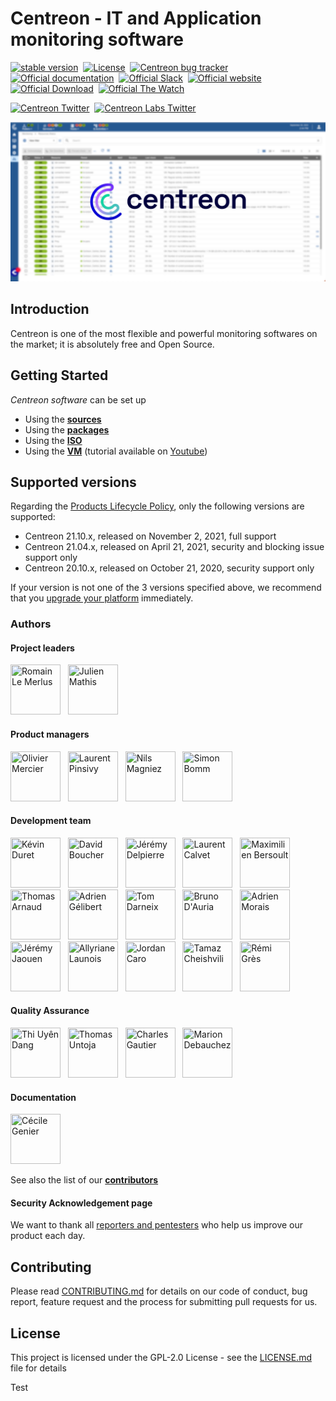 <h1> Centreon - IT and Application monitoring software </h1>

[![stable version](https://img.shields.io/github/release/centreon/centreon.svg?style=flat)](https://github.com/centreon/centreon/releases/latest) &nbsp;[![License](https://img.shields.io/badge/license-GPL--2.0-blue.svg)](https://raw.githubusercontent.com/centreon/centreon/master/LICENSE.md) &nbsp;[![Centreon bug tracker](https://img.shields.io/github/issues/centreon/centreon.svg?style=flat)](https://github.com/centreon/centreon/issues) &nbsp;[![Official documentation](https://img.shields.io/badge/official-documentation-orange.svg)](https://docs.centreon.com/) &nbsp;[![Official Slack](https://img.shields.io/badge/official-slack-orange.svg)](https://centreon.github.io/register-slack) &nbsp;[![Official website](https://img.shields.io/badge/official-website-orange.svg)](https://www.centreon.com/en/) &nbsp;[![Official Download](https://img.shields.io/badge/official-download-orange.svg)](https://download.centreon.com/) &nbsp;[![Official The Watch](https://img.shields.io/badge/official-The%20Watch-blueviolet)](https://thewatch.centreon.com/private/login) &nbsp;

[![Centreon Twitter](https://img.shields.io/twitter/follow/centreon.svg?style=social)](https://twitter.com/centreon) &nbsp;[![Centreon Labs Twitter](https://img.shields.io/twitter/follow/centreonlabs.svg?style=social)](https://twitter.com/centreonlabs) &nbsp;

![Centreon ScreenShot](centreon-github-wall.jpg?raw=true "Title")

<h2> Introduction </h2>

Centreon is one of the most flexible and powerful monitoring softwares
on the market; it is absolutely free and Open Source.

<h2> Getting Started </h2>

*Centreon software* can be set up

* Using the [**sources**](https://docs.centreon.com/current/en/installation/installation-of-a-central-server/using-sources.html)
* Using the [**packages**](https://docs.centreon.com/current/en/installation/installation-of-a-central-server/using-packages.html)
* Using the [**ISO**](https://docs.centreon.com/current/en/installation/installation-of-a-central-server/using-centreon-iso.html)
* Using the [**VM**](https://docs.centreon.com/current/en/installation/installation-of-a-central-server/using-virtual-machines.html) (tutorial available on [Youtube](https://www.youtube.com/watch?v=rnq9QnljaQE))

<h2> Supported versions </h2>

Regarding the [Products Lifecycle Policy](https://docs.centreon.com/current/en/releases/lifecycle.html),
only the following versions are supported:

* Centreon 21.10.x, released on November 2, 2021, full support
* Centreon 21.04.x, released on April 21, 2021, security and blocking issue support only
* Centreon 20.10.x, released on October 21, 2020, security support only

If your version is not one of the 3 versions specified above, we recommend that
you [upgrade your platform](https://docs.centreon.com/current/en/upgrade/introduction.html)
immediately.

<h3> Authors </h3>

<h4> Project leaders </h4>

<a href="https://github.com/rlemerlus"><img src="https://avatars2.githubusercontent.com/u/6861329?s=400&v=4" title="Romain Le Merlus" width="80" height="80"></a> &nbsp;
<a href="https://github.com/julienmathis"><img src="https://avatars3.githubusercontent.com/u/2294502?s=400&v=4" title="Julien Mathis" width="80" height="80"></a> &nbsp;

<h4> Product managers </h4>

<a href="https://github.com/omercier"><img src="https://avatars.githubusercontent.com/u/32134301?v=4" title="Olivier Mercier" width="80" height="80"></a> &nbsp;
<a href="https://github.com/lpinsivy"><img src="https://avatars2.githubusercontent.com/u/3351916?s=400&v=4" title="Laurent Pinsivy" width="80" height="80"></a> &nbsp;
<a href="https://github.com/nmagniezCentreon"><img src="https://avatars.githubusercontent.com/u/87815471?v=4" title="Nils Magniez" width="80" height="80"></a> &nbsp;
<a href="https://github.com/Sims24"><img src="https://avatars.githubusercontent.com/u/12429463?v=4" title="Simon Bomm" width="80" height="80"></a> &nbsp;

<h4> Development team </h4>

<a href="https://github.com/kduret"><img src="https://avatars1.githubusercontent.com/u/11978823?s=400&v=4" title="Kévin Duret" width="80" height="80"></a> &nbsp;
<a href="https://github.com/bouda1"><img src="https://avatars1.githubusercontent.com/u/6324413?s=400&v=4" title="David Boucher" width="80" height="80"></a> &nbsp;
<a href="https://github.com/jdelpierre"><img src="https://avatars0.githubusercontent.com/u/12846806?s=400&v=4" title="Jérémy Delpierre" width="80" height="80"></a> &nbsp;
<a href="https://github.com/callapa"><img src="https://avatars1.githubusercontent.com/u/1265083?s=400&v=4" title="Laurent Calvet" width="80" height="80"></a> &nbsp;
<a href="https://github.com/leoncx"><img src="https://avatars1.githubusercontent.com/u/3930276?s=400&v=4" title="Maximilien Bersoult" width="80" height="80"></a> &nbsp;
<a href="https://github.com/Nohzoh"><img src="https://avatars3.githubusercontent.com/u/38663853?s=400&v=4" title="Thomas Arnaud" width="80" height="80"></a> &nbsp;
<a href="https://github.com/agelibert"><img src="https://avatars1.githubusercontent.com/u/28709386?s=400&v=4" title="Adrien Gélibert" width="80" height="80"></a> &nbsp;
<a href="https://github.com/Thebarda"><img src="https://avatars3.githubusercontent.com/u/12515407?s=400&u=5642f34672a7c1ea887c6c3e12cd28880aa3971e&v=4" title="Tom Darneix" width="80" height="80"></a> &nbsp;
<a href="https://github.com/bdauria"><img src="https://avatars0.githubusercontent.com/u/8367233?s=400&u=563bd982e8d1557bdfd39627b029610d9c83fdc6&v=4" title="Bruno D'Auria" width="80" height="80"></a> &nbsp;
<a href="https://github.com/adr-mo"><img src="https://avatars2.githubusercontent.com/u/31647811?s=400&v=4" title="Adrien Morais" width="80" height="80"></a> &nbsp;
<a href="https://github.com/jeremyjaouen"><img src="https://avatars.githubusercontent.com/u/61694165?s=400&v=4" title="Jérémy Jaouen" width="80" height="80"></a> &nbsp;
<a href="https://github.com/a-launois"><img src="https://avatars.githubusercontent.com/u/88387848?v=4" title="Allyriane Launois" width="80" height="80"></a> &nbsp;
<a href="https://github.com/Jordan91"><img src="https://avatars.githubusercontent.com/u/16045498?v=4" title="Jordan Caro" width="80" height="80"></a> &nbsp;
<a href="https://github.com/TamazC"><img src="https://avatars.githubusercontent.com/u/103252125?v=4" title="Tamaz Cheishvili" width="80" height="80"></a> &nbsp;
<a href="https://github.com/rem31"><img src="https://avatars.githubusercontent.com/u/73845199?s=400&v=4" title="Rémi Grès" width="80" height="80"></a> &nbsp;

<h4> Quality Assurance </h4>

<a href="https://github.com/thiuyendang"><img src="https://avatars2.githubusercontent.com/u/25612980?s=400&v=4" title="Thi Uyên Dang" width="80" height="80"></a> &nbsp;
<a href="https://github.com/tuntoja"><img src="https://avatars1.githubusercontent.com/u/58987095?s=400&v=4" title="Thomas Untoja" width="80" height="80"></a> &nbsp;
<a href="https://github.com/chgautier"><img src="https://avatars.githubusercontent.com/u/33026375?s=400&v=4" title="Charles Gautier" width="80" height="80"></a> &nbsp;
<a href="https://github.com/mdebauchez"><img src="https://avatars.githubusercontent.com/u/78470741?v=4" title="Marion Debauchez" width="80" height="80"></a> &nbsp;


<h4> Documentation </h4>

<a href="https://github.com/cg-tw"><img src="https://avatars.githubusercontent.com/u/83637804?v=4" title="Cécile Genier" width="80" height="80"></a> &nbsp;

See also the list of our [**contributors**](https://github.com/centreon/centreon/graphs/contributors)

<h4> Security Acknowledgement page </h4>

We want to thank all [reporters and pentesters](SECURITY_ACK.md) who help us improve our product each day.

<h2> Contributing </h2>

Please read [CONTRIBUTING.md](CONTRIBUTING.md) for details on our code of conduct, bug report, feature request and the process for submitting pull requests for us.

<h2> License </h2>

This project is licensed under the GPL-2.0 License - see the [LICENSE.md](LICENSE.md) file for details

Test